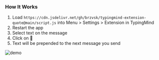 ### How It Works
1. Load `https://cdn.jsdelivr.net/gh/brzvsk/typingmind-extension-quote@main/script.js` into Menu > Settings > Extension in TypingMind
2. Restart the app
3. Select text on the message
4. Click on 💬
5. Text will be prepended to the next message you send

![demo](https://github.com/user-attachments/assets/65f3bb5c-a010-4e1f-a44b-3425ae1bcd2d)
